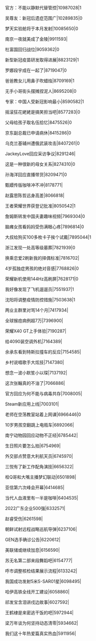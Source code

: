 官方：不能以静默代替管控|10987028|1

吴尊友：新冠后遗症范围广|10289835|0

梦天实验舱将于本月发射|10085650|0

南京一夜就美成了金陵|9911593|

杜富国回归战位|9059362|0

新型新冠疫苗研发取得进展|8823129|1

罗娜段宇成在一起了|8719047|0

爸爸教女儿用鼻子吹蜡烛|8709169|1

无手小哥街头摆摊捏泥人|8695208|0

专家：中国人受新冠影响最小|8590582|1

摇滚狂花姥姥是搞笑担当吧|8577283|0

父母给孩子取名伍拾忆|8475526|0

京东副总裁已申请病休|8415286|0

乌克兰基辅州遭俄武装攻击|8407261|0

JackeyLove回应采访争议|8291246|

这是一种很新的母女关系|8274310|0

孙海洋回应直播带货|8209471|0

甄嬛传版咖啡冲不冲|8178771|

赵露思陈哲远身高差|8066818|

王者荣耀世界获登记批准|8050542|1

詹姆斯转发中国夫妻趣味视频|7969304|0

脑瘫女孩看妈妈受伤满眼心疼|7896814|0

大叔给狗买100多枚卡子挨个试戴|7895044|1

浙江发现一处高等级墓葬|7821939|0

换乘恋爱2刷新我的择偶标准|7816702|

4岁孤独症男孩的绝对音感|7768826|0

荣耀新机使用144Hz高刷屏|7628171|0

我好像发现了飞机遛遛员|7551937|1

沈阳将调整疫情防控措施|7503638|1

两业主群里对骂14个月|7417934|

全球猴痘病例超7万|7396900|

荣耀X40 GT上手体验|7190287|

给4090装空调外机|7164389|

余承东看到特斯拉撞车的反应|7154585|

乡村说唱歌手大炫技|7147380|

想念一波小默笙小以琛|7137192|

这次张翰真的不油了|7066886|

官方回应为何不能与病毒共存|7008005|

Steam新应用上线|7003101|

老师在空荡教室站着上网课|6966446|0

10岁男孩空翻跳上电瓶车|6892066|

南宁动物园回应动物不正经|6785442|

生日照片要怎么拍|6754969|

外交部点赞意大利航天员|6745970|

三悦有了新工作配角演技|6656322|

栓Q哥和大嘴主播梦幻联动|6501898|

亚信第六次峰会开幕|6414685|

当代人血液里有一半是咖啡|6404535|

2022广东企业500强|6332571|

赵睿受伤|6261598|

朝鲜试射远程战略巡航导弹|6237106|

GEN选手确诊公告|6220612|

美联储或继续加息|6156590|

苏无名第二部来段舞蹈吧|6154777|

呼市调整核检结果展示流程|6133242|

我国成功发射5米S-SAR01星|6098495|

哈伊高铁全线开工建设|6058860|

祁发宝含泪讲戍边故事|6027592|

王鹤棣是来密逃干饭的吧|5972944|

梁万年谈为何坚持动态清零|5934662|

我们这十年热爱篇真实热血|5911956|

